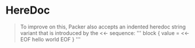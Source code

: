 # HereDoc
>To improve on this, Packer also accepts an indented heredoc string variant that is introduced by the <<- sequence:
>'''
>block {
>  value = <<-EOF
>  hello
>    world
>  EOF
>}
>'''
